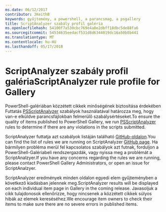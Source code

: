```yaml
---
ms.date: 06/12/2017
contributor: JKeithB
keywords: gyűjtemény, a powershell, a parancsmag, a psgallery
title: ScriptAnalyzer szabály profil galéria
ms.openlocfilehash: 54100f7a530cbc769e4a0e2dbff18dbc5de88fa6
ms.sourcegitcommit: 54534635eedacf531d8d6344019dc16a50b8b441
ms.translationtype: MT
ms.contentlocale: hu-HU
ms.lasthandoff: 05/17/2018
---
```

# <a name="scriptanalyzer-rule-profile-for-gallery"></a><span data-ttu-id="636fa-103">ScriptAnalyzer szabály profil galéria</span><span class="sxs-lookup"><span data-stu-id="636fa-103">ScriptAnalyzer rule profile for Gallery</span></span>

<span data-ttu-id="636fa-104">PowerShell-galériában közzétett cikkek minőségének biztosítása érdekében Futtatás [PSScriptAnalyzer](https://github.com/PowerShell/PSScriptAnalyzer) szabályok használatával határozza meg, hogy van-e elküldve parancsfájlokban felmerülő szabálysértéseket.</span><span class="sxs-lookup"><span data-stu-id="636fa-104">To ensure the quality of items published to PowerShell Gallery, we run [PSScriptAnalyzer](https://github.com/PowerShell/PSScriptAnalyzer) rules to determine if there are any violations in the scripts submitted.</span></span>

<span data-ttu-id="636fa-105">ScriptAnalyzer futtatja azt szabályok listáján található [GitHub-oldalon](https://github.com/PowerShell/PSScriptAnalyzer/blob/development/Engine/Settings/PSGallery.psd1).</span><span class="sxs-lookup"><span data-stu-id="636fa-105">You can find the list of rules we are running on ScriptAnalyzer [GitHub page](https://github.com/PowerShell/PSScriptAnalyzer/blob/development/Engine/Settings/PSGallery.psd1).</span></span>
<span data-ttu-id="636fa-106">Ha bármilyen probléma merül fel kapcsolatos szabályok azt futnak, forduljon a PowerShell-Galériabeli rendszergazdák, vagy nyissa meg a problémát a ScriptAnalzyer.</span><span class="sxs-lookup"><span data-stu-id="636fa-106">If you have any concerns regarding the rules we are running, please contact PowerShell Gallery Administrators, or open an issue for ScriptAnalzyer.</span></span>

<span data-ttu-id="636fa-107">ScriptAnalyzer eredmények minden oldalon egyedi elem gyűjteményben a következő kiadásban jelennek meg.</span><span class="sxs-lookup"><span data-stu-id="636fa-107">ScriptAnalyzer results will be displayed on each individual item page in Gallery in the coming release.</span></span> <span data-ttu-id="636fa-108">Javasoljuk a cikk tulajdonosok ellenőrizze, hogy nincsenek a közzétett cikkek súlyos hibák az elemek kereséséhez.</span><span class="sxs-lookup"><span data-stu-id="636fa-108">We encourage item owners to check their items to make sure there are no severe errors in published items.</span></span>
